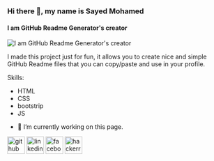 ### Hi there 👋, my name is Sayed Mohamed
#### I am GitHub Readme Generator's creator
![I am GitHub Readme Generator's creator](https://scontent.fcai21-3.fna.fbcdn.net/v/t39.30808-6/424775868_1065635954663318_6686985808126877791_n.jpg?_nc_cat=105&ccb=1-7&_nc_sid=5f2048&_nc_eui2=AeGFHgG9lZHPd5BaRQlPlAkcx1g0_tOsZnXHWDT-06xmde7MBZTtw2zH4C9l148DkuXGmKAly53LFl3gdXPzZKBX&_nc_ohc=eFKL98kSyKcQ7kNvgHr_RZu&_nc_ht=scontent.fcai21-3.fna&oh=00_AfDmzHJAG6-hu8AnxgonrDoxp6pmR2aNwLcP7P5FM6resQ&oe=664176FC)

I made this project just for fun, it allows you to create nice and simple GitHub Readme files that you can copy/paste and use in your profile.

Skills: 
* HTML
* CSS  
* bootstrip
* JS
  

- 🔭 I’m currently working on this page. 


[<img src='https://cdn.jsdelivr.net/npm/simple-icons@3.0.1/icons/github.svg' alt='github' height='40'>](github.com/sayedmohameddev)  [<img src='https://cdn.jsdelivr.net/npm/simple-icons@3.0.1/icons/linkedin.svg' alt='linkedin' height='40'>](linkedin.com/in/https://www.linkedin.com/in/sayed-mohameddev-b860982aa//)  [<img src='https://cdn.jsdelivr.net/npm/simple-icons@3.0.1/icons/facebook.svg' alt='facebook' height='40'>](https://www.facebook.com/https://www.facebook.com/profile.php?id=100036507706960&locale=ar_AR)  [<img src='https://cdn.jsdelivr.net/npm/simple-icons@3.0.1/icons/hackerrank.svg' alt='hackerrank' height='40'>](https://www.hackerrank.com/profile/sayedmohameddev)  

